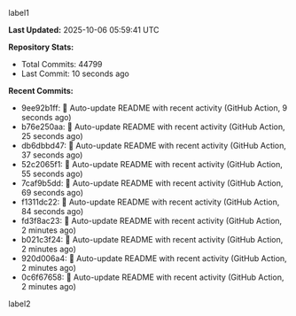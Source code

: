 
label1 
<!-- ACTIVITY_START -->
**Last Updated:** 2025-10-06 05:59:41 UTC

**Repository Stats:**
- Total Commits: 44799
- Last Commit: 10 seconds ago

**Recent Commits:**
- 9ee92b1ff: 🤖 Auto-update README with recent activity (GitHub Action, 9 seconds ago)
- b76e250aa: 🤖 Auto-update README with recent activity (GitHub Action, 25 seconds ago)
- db6dbbd47: 🤖 Auto-update README with recent activity (GitHub Action, 37 seconds ago)
- 52c2065f1: 🤖 Auto-update README with recent activity (GitHub Action, 55 seconds ago)
- 7caf9b5dd: 🤖 Auto-update README with recent activity (GitHub Action, 69 seconds ago)
- f1311dc22: 🤖 Auto-update README with recent activity (GitHub Action, 84 seconds ago)
- fd3f8ac23: 🤖 Auto-update README with recent activity (GitHub Action, 2 minutes ago)
- b021c3f24: 🤖 Auto-update README with recent activity (GitHub Action, 2 minutes ago)
- 920d006a4: 🤖 Auto-update README with recent activity (GitHub Action, 2 minutes ago)
- 0c6f67658: 🤖 Auto-update README with recent activity (GitHub Action, 2 minutes ago)
<!-- ACTIVITY_END -->

label2
